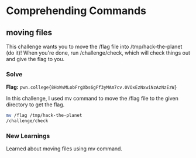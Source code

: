 # Comprehending Commands

## moving files
This challenge wants you to move the /flag file into /tmp/hack-the-planet (do it)! When you're done, run /challenge/check, which will check things out and give the flag to you.

### Solve
**Flag:** `pwn.college{8HoWvMLobFrgXbs6gFf3yMAm7cv.0VOxEzNxwiNzAzNzEzW}`

In this challenge, I used mv command to move the /flag file to the given directory to get the flag.

```bash
mv /flag /tmp/hack-the-planet
/challenge/check
```

### New Learnings
Learned about moving files using mv command.
